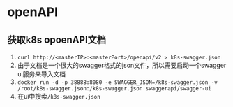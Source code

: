 # openAPI

## 获取k8s opoenAPI文档
1. `curl http://<masterIP>:<masterPort>/openapi/v2 > k8s-swagger.json`
2. 由于文档是一个很大的swagger格式的json文件，所以需要启动一个swagger ui服务来导入文档
3. `docker run -d -p 38888:8080 -e SWAGGER_JSON=/k8s-swagger.json -v /root/k8s-swagger.json:/k8s-swagger.json swaggerapi/swagger-ui`
4. 在ui中搜索`/k8s-swagger.json`